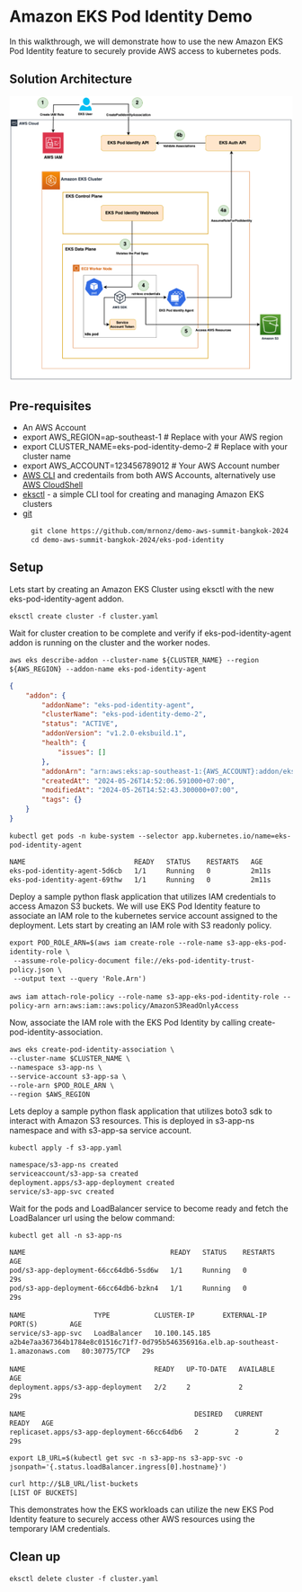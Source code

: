# Amazon EKS Pod Identity Demo

In this walkthrough, we will demonstrate how to use the new Amazon EKS Pod Identity feature to securely provide AWS access to kubernetes pods.

## Solution Architecture

![Solution Architecture](eks-pod-identity-arch.jpg)

## Pre-requisites

* An AWS Account
* export AWS_REGION=ap-southeast-1 # Replace with your AWS region
* export CLUSTER_NAME=eks-pod-identity-demo-2 # Replace with your cluster name
* export AWS_ACCOUNT=123456789012 # Your AWS Account number
* [AWS CLI](https://aws.amazon.com/cli/) and credentails from both AWS Accounts, alternatively use [AWS CloudShell](https://docs.aws.amazon.com/cloudshell/latest/userguide/welcome.html#how-to-get-started)
* [eksctl](https://eksctl.io/) - a simple CLI tool for creating and managing Amazon EKS clusters
* [git](https://github.com/git-guides/install-git)
  ```shell
    git clone https://github.com/mrnonz/demo-aws-summit-bangkok-2024
    cd demo-aws-summit-bangkok-2024/eks-pod-identity
  ```

## Setup

Lets start by creating an Amazon EKS Cluster using eksctl with the new eks-pod-identity-agent addon.

```shell
eksctl create cluster -f cluster.yaml
```

Wait for cluster creation to be complete and verify if eks-pod-identity-agent addon is running on the cluster and the worker nodes.

```shell
aws eks describe-addon --cluster-name ${CLUSTER_NAME} --region ${AWS_REGION} --addon-name eks-pod-identity-agent
```
```json
{
    "addon": {
        "addonName": "eks-pod-identity-agent",
        "clusterName": "eks-pod-identity-demo-2",
        "status": "ACTIVE",
        "addonVersion": "v1.2.0-eksbuild.1",
        "health": {
            "issues": []
        },
        "addonArn": "arn:aws:eks:ap-southeast-1:{AWS_ACCOUNT}:addon/eks-pod-identity-demo-2/eks-pod-identity-agent/bac7d9f1-52cf-26ab-a77e-9e0820feb8e2",
        "createdAt": "2024-05-26T14:52:06.591000+07:00",
        "modifiedAt": "2024-05-26T14:52:43.300000+07:00",
        "tags": {}
    }
}
```

```shell
kubectl get pods -n kube-system --selector app.kubernetes.io/name=eks-pod-identity-agent
```
```output
NAME                           READY   STATUS    RESTARTS   AGE
eks-pod-identity-agent-5d6cb   1/1     Running   0          2m11s
eks-pod-identity-agent-69thw   1/1     Running   0          2m11s
```
Deploy a sample python flask application that utilizes IAM credentials to access Amazon S3 buckets. We will use EKS Pod Identity feature to associate an IAM role to the kubernetes service account assigned to the deployment. Lets start by creating an IAM role with S3 readonly policy.

```shell
export POD_ROLE_ARN=$(aws iam create-role --role-name s3-app-eks-pod-identity-role \
 --assume-role-policy-document file://eks-pod-identity-trust-policy.json \
 --output text --query 'Role.Arn')

aws iam attach-role-policy --role-name s3-app-eks-pod-identity-role --policy-arn arn:aws:iam::aws:policy/AmazonS3ReadOnlyAccess
```

Now, associate the IAM role with the EKS Pod Identity by calling create-pod-identity-association.

```shell
aws eks create-pod-identity-association \
--cluster-name $CLUSTER_NAME \
--namespace s3-app-ns \
--service-account s3-app-sa \
--role-arn $POD_ROLE_ARN \
--region $AWS_REGION
```

Lets deploy a sample python flask application that utilizes boto3 sdk to interact with Amazon S3 resources. This is deployed in s3-app-ns namespace and with s3-app-sa service account.

```shell
kubectl apply -f s3-app.yaml
```
```output
namespace/s3-app-ns created
serviceaccount/s3-app-sa created
deployment.apps/s3-app-deployment created
service/s3-app-svc created
```
Wait for the pods and LoadBalancer service to become ready and fetch the LoadBalancer url using the below command:

```shell
kubectl get all -n s3-app-ns
```
```output
NAME                                    READY   STATUS    RESTARTS   AGE
pod/s3-app-deployment-66cc64db6-5sd6w   1/1     Running   0          29s
pod/s3-app-deployment-66cc64db6-bzkn4   1/1     Running   0          29s

NAME                 TYPE           CLUSTER-IP       EXTERNAL-IP                                                                          PORT(S)        AGE
service/s3-app-svc   LoadBalancer   10.100.145.185   a2b4e7aa367364b1784e8c01516c71f7-0d795b546356916a.elb.ap-southeast-1.amazonaws.com   80:30775/TCP   29s

NAME                                READY   UP-TO-DATE   AVAILABLE   AGE
deployment.apps/s3-app-deployment   2/2     2            2           29s

NAME                                          DESIRED   CURRENT   READY   AGE
replicaset.apps/s3-app-deployment-66cc64db6   2         2         2       29s
```

```shell
export LB_URL=$(kubectl get svc -n s3-app-ns s3-app-svc -o jsonpath='{.status.loadBalancer.ingress[0].hostname}')
```
```output
curl http://$LB_URL/list-buckets
[LIST OF BUCKETS]
```

This demonstrates how the EKS workloads can utilize the new EKS Pod Identity feature to securely access other AWS resources using the temporary IAM credentials.


## Clean up

```shell
eksctl delete cluster -f cluster.yaml
```
